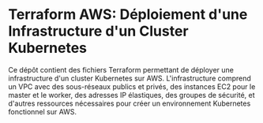 # Terraform AWS: Déploiement d'une Infrastructure d'un Cluster Kubernetes

Ce dépôt contient des fichiers Terraform permettant de déployer une infrastructure d'un cluster Kubernetes sur AWS. L'infrastructure comprend un VPC avec des sous-réseaux publics et privés,
des instances EC2 pour le master et le worker, des adresses IP élastiques, des groupes de sécurité, et d'autres ressources nécessaires pour créer un environnement Kubernetes fonctionnel sur AWS.
